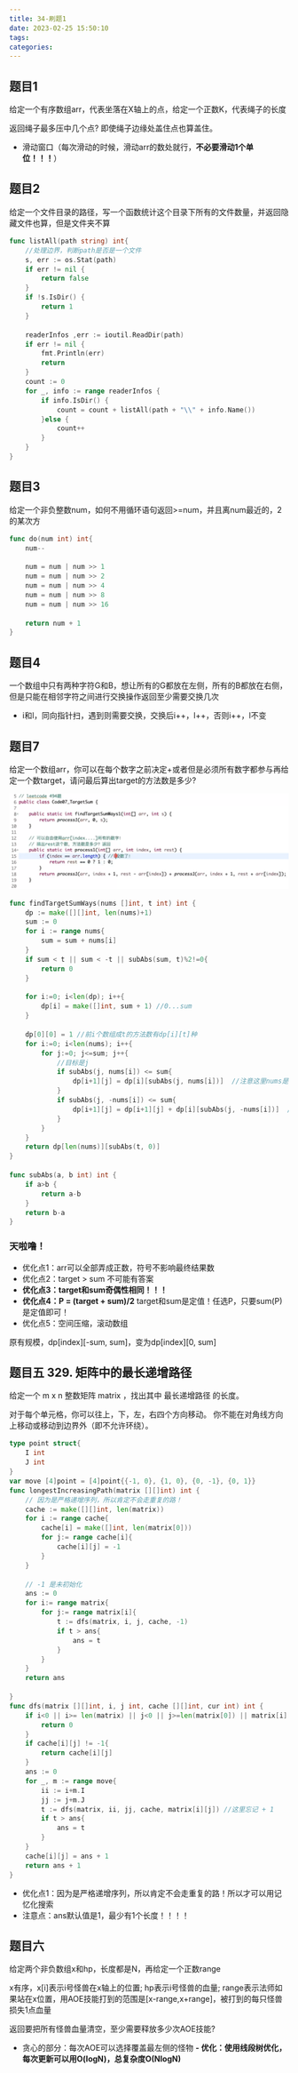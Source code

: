 ```yaml
---
title: 34-刷题1
date: 2023-02-25 15:50:10
tags:
categories:
---
```


## 题目1
给定一个有序数组arr，代表坐落在X轴上的点，给定一个正数K，代表绳子的长度

返回绳子最多压中几个点? 即使绳子边缘处盖住点也算盖住。

- 滑动窗口（每次滑动的时候，滑动arr的数处就行，**不必要滑动1个单位！！！**）

## 题目2

给定一个文件目录的路径，写一个函数统计这个目录下所有的文件数量，并返回隐藏文件也算，但是文件夹不算

```go
func listAll(path string) int{
    //处理边界，判断path是否是一个文件
    s, err := os.Stat(path)  
    if err != nil {  
        return false  
    }  
    if !s.IsDir() {
        return 1
    }

    readerInfos ,err := ioutil.ReadDir(path)
    if err != nil {
        fmt.Println(err)
        return
    }
    count := 0
    for _, info := range readerInfos {
        if info.IsDir() {
            count = count + listAll(path + "\\" + info.Name())
        }else {
            count++
        }
    }
}
```

## 题目3
给定一个非负整数num，如何不用循环语句返回>=num，并且离num最近的，2的某次方

```go
func do(num int) int{
    num--

    num = num | num >> 1
    num = num | num >> 2
    num = num | num >> 4
    num = num | num >> 8
    num = num | num >> 16

    return num + 1
}
```

## 题目4
一个数组中只有两种字符G和B，想让所有的G都放在左侧，所有的B都放在右侧，但是只能在相邻字符之间进行交换操作返回至少需要交换几次

- i和l，同向指针扫，遇到则需要交换，交换后i++，l++，否则i++，l不变

## 题目7
给定一个数组arr，你可以在每个数字之前决定+或者但是必须所有数字都参与再给定一个数target，请问最后算出target的方法数是多少?

![](34-刷题1/2023-02-25-19-52-00.png)

``` go
func findTargetSumWays(nums []int, t int) int {
    dp := make([][]int, len(nums)+1)
    sum := 0
    for i := range nums{
        sum = sum + nums[i]
    }
    if sum < t || sum < -t || subAbs(sum, t)%2!=0{
        return 0
    }

    for i:=0; i<len(dp); i++{
        dp[i] = make([]int, sum + 1) //0...sum
    }

    dp[0][0] = 1 //前i个数组成t的方法数有dp[i][t]种
    for i:=0; i<len(nums); i++{
        for j:=0; j<=sum; j++{
            //目标是j
            if subAbs(j, nums[i]) <= sum{
                dp[i+1][j] = dp[i][subAbs(j, nums[i])]  //注意这里nums是i！！！ 别越界了！
            }
            if subAbs(j, -nums[i]) <= sum{
                dp[i+1][j] = dp[i+1][j] + dp[i][subAbs(j, -nums[i])]  //别越界了！
            }
        }
    }
    return dp[len(nums)][subAbs(t, 0)]
}

func subAbs(a, b int) int {
    if a>b {
        return a-b
    }
    return b-a
}

```

### 天啦噜！

- 优化点1：arr可以全部弄成正数，符号不影响最终结果数
- 优化点2：target > sum 不可能有答案
- **优化点3：target和sum奇偶性相同！！！**
- **优化点4：P = (target + sum)/2** target和sum是定值！任选P，只要sum(P)是定值即可！
- 优化点5：空间压缩，滚动数组

原有规模，dp\[index\]\[-sum, sum\]，变为dp\[index\]\[0, sum\]

## 题目五 329. 矩阵中的最长递增路径
给定一个 m x n 整数矩阵 matrix ，找出其中 最长递增路径 的长度。

对于每个单元格，你可以往上，下，左，右四个方向移动。 你不能在对角线方向上移动或移动到边界外（即不允许环绕）。

```go
type point struct{
    I int
    J int
}
var move [4]point = [4]point{{-1, 0}, {1, 0}, {0, -1}, {0, 1}}
func longestIncreasingPath(matrix [][]int) int {
    // 因为是严格递增序列，所以肯定不会走重复的路！
    cache := make([][]int, len(matrix))
    for i := range cache{
        cache[i] = make([]int, len(matrix[0]))
        for j:= range cache[i]{
            cache[i][j] = -1
        }
    }

    // -1 是未初始化
    ans := 0
    for i:= range matrix{
        for j:= range matrix[i]{
            t := dfs(matrix, i, j, cache, -1)
            if t > ans{
                ans = t
            }
        }
    }
    return ans

}
func dfs(matrix [][]int, i, j int, cache [][]int, cur int) int {
    if i<0 || i>= len(matrix) || j<0 || j>=len(matrix[0]) || matrix[i][j] <= cur{
        return 0
    }
    if cache[i][j] != -1{
        return cache[i][j]
    }
    ans := 0
    for _, m := range move{
        ii := i+m.I
        jj := j+m.J
        t := dfs(matrix, ii, jj, cache, matrix[i][j]) //这里忘记 + 1
        if t > ans{
            ans = t
        }
    }
    cache[i][j] = ans + 1
    return ans + 1
}
```

- 优化点1：因为是严格递增序列，所以肯定不会走重复的路！所以才可以用记忆化搜索
- 注意点：ans默认值是1，最少有1个长度！！！！

## 题目六 

给定两个非负数组x和hp，长度都是N，再给定一个正数range

x有序，x\[i\]表示i号怪兽在x轴上的位置; hp表示i号怪兽的血量; range表示法师如果站在x位置，用AOE技能打到的范围是[x-range,x+range]，被打到的每只怪兽损失1点血量

返回要把所有怪兽血量清空，至少需要释放多少次AOE技能?

- 贪心的部分：每次AOE可以选择覆盖最左侧的怪物
**- 优化：使用线段树优化，每次更新可以用O(logN)，总复杂度O(NlogN)**